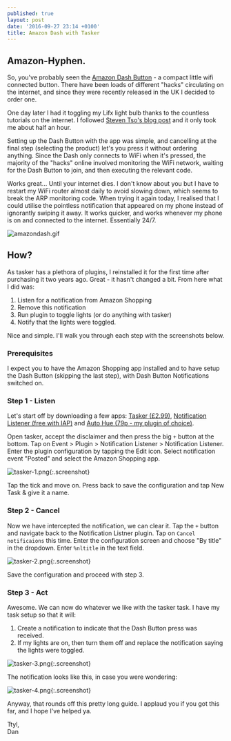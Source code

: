 ```yaml
---
published: true
layout: post
date: '2016-09-27 23:14 +0100'
title: Amazon Dash with Tasker
---
```

## Amazon-Hyphen. 

So, you've probably seen the [Amazon Dash Button][dash] - a compact little wifi connected button. There have been loads of different "hacks" circulating on the internet, and since they were recently released in the UK I decided to order one.

One day later I had it toggling my Lifx light bulb thanks to the countless tutorials on the internet. I followed [Steven Tso's blog post][tso] and it only took me about half an hour.

Setting up the Dash Button with the app was simple, and cancelling at the final step (selecting the product) let's you press it without ordering anything. Since the Dash only connects to WiFi when it's pressed, the majority of the "hacks" online involved monitoring the WiFi network, waiting for the Dash Button to join, and then executing the relevant code.

Works great... Until your internet dies. I don't know about you but I have to restart my WiFi router almost daily to avoid slowing down, which seems to break the ARP monitoring code. When trying it again today, I realised that I could utilise the pointless notification that appeared on my phone instead of ignorantly swiping it away. It works quicker, and works whenever my phone is on and connected to the internet. Essentially 24/7.

![amazondash.gif]({{site.baseurl}}/assets/amazondash.gif)

## How?

As tasker has a plethora of plugins, I reinstalled it for the first time after purchasing it two years ago. Great - it hasn't changed a bit. From here what I did was:

1. Listen for a notification from Amazon Shopping
2. Remove this notification
3. Run plugin to toggle lights (or do anything with tasker)
4. Notify that the lights were toggled.

Nice and simple. I'll walk you through each step with the screenshots below.

### Prerequisites

I expect you to have the Amazon Shopping app installed and to have setup the Dash Button (skipping the last step), with Dash Button Notifications switched on. 

### Step 1 - Listen

Let's start off by downloading a few apps: [Tasker (£2.99)][tasker], [Notification Listener (free with IAP)][notilisten] and [Auto Hue (79p - my plugin of choice)][autohue]. 

Open tasker, accept the disclaimer and then press the big `+` button at the bottom. Tap on Event > Plugin > Notification Listener > Notification Listener. Enter the plugin configuration by tapping the Edit icon. Select notification event "Posted" and select the Amazon Shopping app.

![tasker-1.png]({{site.baseurl}}/assets/tasker-1.png){:.screenshot}

Tap the tick and move on. Press back to save the configuration and tap New Task & give it a name. 

### Step 2 - Cancel

Now we have intercepted the notification, we can clear it. Tap the `+` button and navigate back to the Notification Listner plugin. Tap on `Cancel notificaions` this time. Enter the configuration screen and choose "By title" in the dropdown. Enter `%nltitle` in the text field.

![tasker-2.png]({{site.baseurl}}/assets/tasker-2.png){:.screenshot}

Save the configuration and proceed with step 3.

### Step 3 - Act

Awesome. We can now do whatever we like with the tasker task. I have my task setup so that it will:

1. Create a notification to indicate that the Dash Button press was received.
2. If my lights are on, then turn them off and replace the notification saying the lights were toggled.

![tasker-3.png]({{site.baseurl}}/assets/tasker-3.png){:.screenshot}

The notification looks like this, in case you were wondering: 

![tasker-4.png]({{site.baseurl}}/assets/tasker-4.png){:.screenshot}

Anyway, that rounds off this pretty long guide. I applaud you if you got this far, and I hope I've helped ya.

Ttyl,  
Dan

[dash]:	https://www.amazon.com/Dash-Buttons/b?ie=UTF8&node=10667898011
[tso]: http://steventso.com/amazon-dash-lifx/
[notilisten]: https://play.google.com/store/apps/details?id=com.balda.notificationlistener
[tasker]: https://play.google.com/store/apps/details?id=net.dinglisch.android.taskerm
[autohue]: https://play.google.com/store/apps/details?id=com.cuberob.autohue
